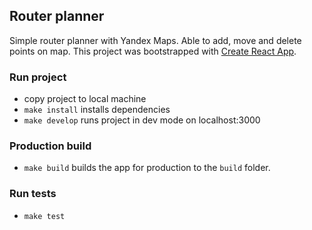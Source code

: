 ## Router planner

Simple router planner with Yandex Maps. Able to add, move and delete points on
map. This project was bootstrapped with
[Create React App](https://github.com/facebook/create-react-app).

### Run project

- copy project to local machine
- `make install` installs dependencies
- `make develop` runs project in dev mode on localhost:3000

### Production build

- `make build` builds the app for production to the `build` folder.

### Run tests

- `make test`
